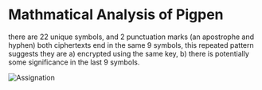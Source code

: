 # Mathmatical Analysis of Pigpen

there are 22 unique symbols, and 2 punctuation marks (an apostrophe and hyphen)
both ciphertexts end in the same 9 symbols, this repeated pattern suggests they are a) encrypted using the same key, b) there is potentially some significance in the last 9 symbols.

![Assignation](https://upload.wikimedia.org/wikipedia/commons/thumb/3/36/Pigpen_cipher_key.svg/220px-Pigpen_cipher_key.svg.png)
